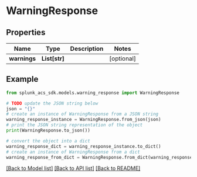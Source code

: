 # WarningResponse


## Properties

Name | Type | Description | Notes
------------ | ------------- | ------------- | -------------
**warnings** | **List[str]** |  | [optional] 

## Example

```python
from splunk_acs_sdk.models.warning_response import WarningResponse

# TODO update the JSON string below
json = "{}"
# create an instance of WarningResponse from a JSON string
warning_response_instance = WarningResponse.from_json(json)
# print the JSON string representation of the object
print(WarningResponse.to_json())

# convert the object into a dict
warning_response_dict = warning_response_instance.to_dict()
# create an instance of WarningResponse from a dict
warning_response_from_dict = WarningResponse.from_dict(warning_response_dict)
```
[[Back to Model list]](../README.md#documentation-for-models) [[Back to API list]](../README.md#documentation-for-api-endpoints) [[Back to README]](../README.md)


